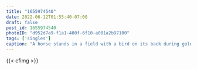 ```yaml
---
title: "1655974540"
date: 2022-06-12T01:55:40-07:00
draft: false
post_id: 1655974540
photoID: "d952d7a9-f1a1-400f-6f10-a001a2b97100"
tags: ['singles']
caption: "A horse stands in a field with a bird on its back during golden hour in Watsonville, California."
---
```


{{< cfimg >}}